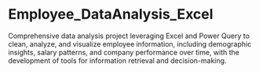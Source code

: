 # Employee_DataAnalysis_Excel
Comprehensive data analysis project leveraging Excel and Power Query to clean, analyze, and visualize employee information, including demographic insights, salary patterns, and company performance over time, with the development of tools for information retrieval and decision-making.
